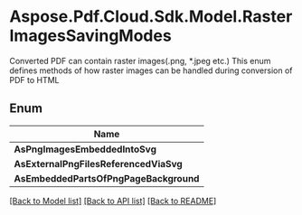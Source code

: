 # Aspose.Pdf.Cloud.Sdk.Model.RasterImagesSavingModes
Converted PDF can contain raster images(.png, *.jpeg etc.)
This enum defines methods of how raster images can be handled
during conversion of PDF to HTML
            

## Enum

| Name |
|------------|
|**AsPngImagesEmbeddedIntoSvg**| 
|**AsExternalPngFilesReferencedViaSvg**| 
|**AsEmbeddedPartsOfPngPageBackground**| 


[[Back to Model list]](../README.md#documentation-for-models) [[Back to API list]](../README.md#documentation-for-api-endpoints) [[Back to README]](../README.md)


